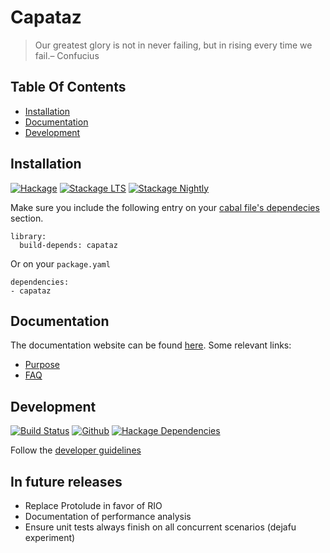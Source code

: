 # Capataz

> Our greatest glory is not in never failing, but in rising every time we fail.– Confucius

## Table Of Contents

* [Installation](#installation)
* [Documentation](#documentation)
* [Development](#development)

## Installation

[![Hackage](https://img.shields.io/hackage/v/capataz.svg)](https://img.shields.io/hackage/v/capataz.svg)
[![Stackage LTS](https://www.stackage.org/package/capataz/badge/lts)](http://stackage.org/lts/package/capataz)
[![Stackage Nightly](https://www.stackage.org/package/capataz/badge/nightly)](http://stackage.org/nightly/package/capataz)

Make sure you include the following entry on your [cabal file's
dependecies](https://www.haskell.org/cabal/users-guide/developing-packages.html#build-information)
section.

```cabal
library:
  build-depends: capataz
```

Or on your `package.yaml`

```
dependencies:
- capataz
```

## Documentation

The documentation website can be found
[here](https://romanandreg.gitbooks.io/capataz/content/). Some relevant links:

* [Purpose](https://romanandreg.gitbooks.io/capataz/content/purpose.html)
* [FAQ](https://romanandreg.gitbooks.io/capataz/content/FAQ.html)

## Development

[![Build Status](https://travis-ci.org/roman/Haskell-capataz.svg?branch=master)](https://travis-ci.org/roman/Haskell-capataz)
[![Github](https://img.shields.io/github/commits-since/roman/haskell-capataz/v0.1.0.1.svg)](https://img.shields.io/github/commits-since/roman/haskell-capataz/v0.1.0.1.svg)
[![Hackage Dependencies](https://img.shields.io/hackage-deps/v/capataz.svg)](http://packdeps.haskellers.com/feed?needle=capataz)

Follow the [developer guidelines](https://romanandreg.gitbooks.io/capataz/content/CONTRIBUTING.html)

## In future releases

* Replace Protolude in favor of RIO
* Documentation of performance analysis
* Ensure unit tests always finish on all concurrent scenarios (dejafu experiment)
